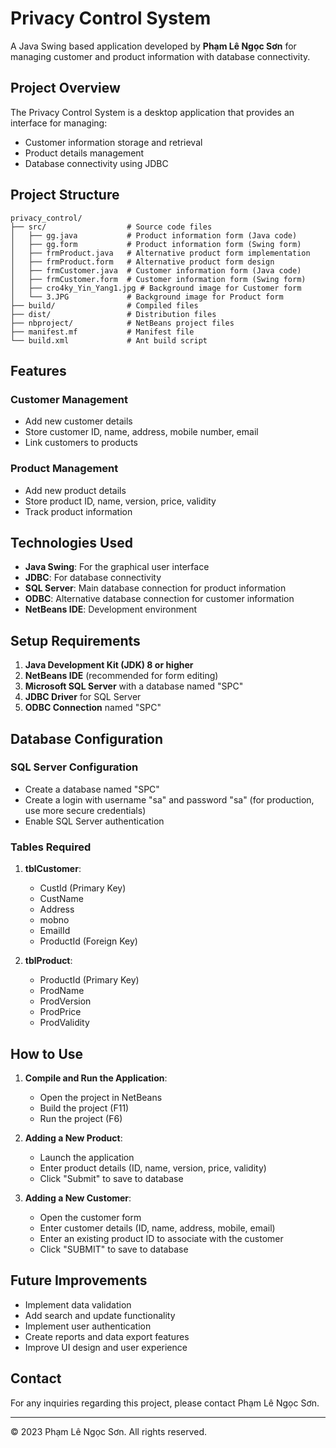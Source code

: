 # Privacy Control System

A Java Swing based application developed by **Phạm Lê Ngọc Sơn** for managing customer and product information with database connectivity.

## Project Overview

The Privacy Control System is a desktop application that provides an interface for managing:
- Customer information storage and retrieval
- Product details management
- Database connectivity using JDBC

## Project Structure

```
privacy_control/
├── src/                  # Source code files
│   ├── gg.java           # Product information form (Java code)
│   ├── gg.form           # Product information form (Swing form)
│   ├── frmProduct.java   # Alternative product form implementation
│   ├── frmProduct.form   # Alternative product form design
│   ├── frmCustomer.java  # Customer information form (Java code)
│   ├── frmCustomer.form  # Customer information form (Swing form)
│   ├── cro4ky_Yin_Yang1.jpg # Background image for Customer form
│   └── 3.JPG             # Background image for Product form
├── build/                # Compiled files
├── dist/                 # Distribution files
├── nbproject/            # NetBeans project files
├── manifest.mf           # Manifest file
└── build.xml             # Ant build script
```

## Features

### Customer Management
- Add new customer details
- Store customer ID, name, address, mobile number, email
- Link customers to products

### Product Management
- Add new product details
- Store product ID, name, version, price, validity
- Track product information

## Technologies Used

- **Java Swing**: For the graphical user interface
- **JDBC**: For database connectivity
- **SQL Server**: Main database connection for product information
- **ODBC**: Alternative database connection for customer information
- **NetBeans IDE**: Development environment

## Setup Requirements

1. **Java Development Kit (JDK) 8 or higher**
2. **NetBeans IDE** (recommended for form editing)
3. **Microsoft SQL Server** with a database named "SPC"
4. **JDBC Driver** for SQL Server
5. **ODBC Connection** named "SPC"

## Database Configuration

### SQL Server Configuration
- Create a database named "SPC"
- Create a login with username "sa" and password "sa" (for production, use more secure credentials)
- Enable SQL Server authentication

### Tables Required
1. **tblCustomer**:
   - CustId (Primary Key)
   - CustName
   - Address
   - mobno
   - EmailId
   - ProductId (Foreign Key)

2. **tblProduct**:
   - ProductId (Primary Key)
   - ProdName
   - ProdVersion
   - ProdPrice
   - ProdValidity

## How to Use

1. **Compile and Run the Application**:
   - Open the project in NetBeans
   - Build the project (F11)
   - Run the project (F6)

2. **Adding a New Product**:
   - Launch the application
   - Enter product details (ID, name, version, price, validity)
   - Click "Submit" to save to database

3. **Adding a New Customer**:
   - Open the customer form
   - Enter customer details (ID, name, address, mobile, email)
   - Enter an existing product ID to associate with the customer
   - Click "SUBMIT" to save to database

## Future Improvements

- Implement data validation
- Add search and update functionality
- Implement user authentication
- Create reports and data export features
- Improve UI design and user experience

## Contact

For any inquiries regarding this project, please contact Phạm Lê Ngọc Sơn.

---

© 2023 Phạm Lê Ngọc Sơn. All rights reserved.
